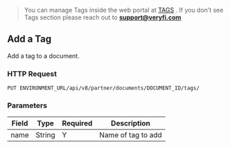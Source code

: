 > You can manage Tags inside the web portal at [TAGS](/tags/) . If you don’t see Tags section please reach out to **support@veryfi.com**
## Add a Tag
Add a tag to a document.

### HTTP Request
`PUT ENVIRONMENT_URL/api/v8/partner/documents/DOCUMENT_ID/tags/`

### Parameters
| Field | Type   | Required | Description           |
|-------|--------|----------|-----------------------|
| name  | String | Y        | 			Name of tag to add |



